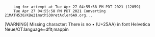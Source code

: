         Log for attempt at Tue Apr 27 04:55:58 PM PDT 2021 (12059)
        Tue Apr 27 04:55:58 PM PDT 2021 Converting 21MATH530/KBe21math530retAxler6A9.org...
[WARNING] Missing character: There is no ▪ (U+25AA) in font Helvetica Neue/OT:language=dflt;mappin
